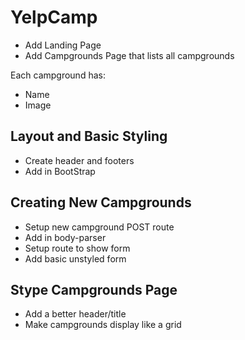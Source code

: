 # YelpCamp



* Add Landing Page
* Add Campgrounds Page that lists all campgrounds

Each campground has:
  * Name
  * Image

## Layout and Basic Styling
  * Create header and footers
  * Add in BootStrap

## Creating New Campgrounds
  * Setup new campground POST route
  * Add in body-parser
  * Setup route to show form
  * Add basic unstyled form

## Stype Campgrounds Page
  * Add a better header/title
  * Make campgrounds display like a grid

